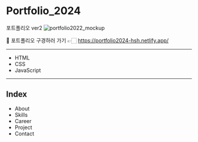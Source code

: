 # Portfolio_2024
포트폴리오 ver2
![portfolio2022_mockup](https://user-images.githubusercontent.com/86407453/189721203-fa8c238f-c057-4e67-b4e7-556bb75cc3a0.png)

🔗 포트폴리오 구경하러 가기 👉🏻 https://portfolio2024-hsh.netlify.app/

---
- HTML
- CSS
- JavaScript

---

## Index
- About
- Skills
- Career
- Project
- Contact


